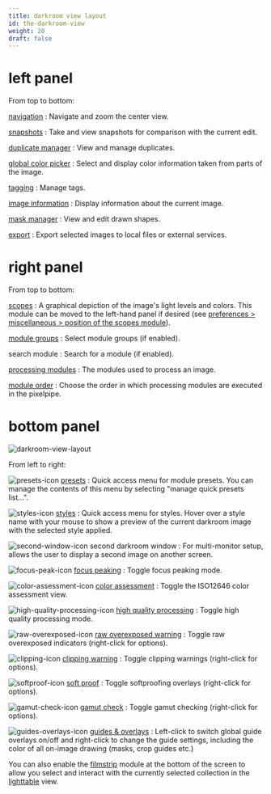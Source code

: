 ```yaml
---
title: darkroom view layout
id: the-darkroom-view
weight: 20
draft: false
---
```


# left panel

From top to bottom:

[navigation](../module-reference/utility-modules/darkroom/navigation.md)
: Navigate and zoom the center view.

[snapshots](../module-reference/utility-modules/darkroom/snapshots.md)
: Take and view snapshots for comparison with the current edit.

[duplicate manager](../module-reference/utility-modules/darkroom/duplicate-manager.md)
: View and manage duplicates.

[global color picker](../module-reference/utility-modules/darkroom/global-color-picker.md)
: Select and display color information taken from parts of the image.

[tagging](../module-reference/utility-modules/shared/tagging.md)
: Manage tags.

[image information](../module-reference/utility-modules/shared/image-information.md)
: Display information about the current image.

[mask manager](../module-reference/utility-modules/darkroom/mask-manager.md)
: View and edit drawn shapes.

[export](../module-reference/utility-modules/shared/export.md)
: Export selected images to local files or external services.

# right panel

From top to bottom:

[scopes](../module-reference/utility-modules/shared/scopes.md)
: A graphical depiction of the image's light levels and colors. This module can be moved to the left-hand panel if desired (see [preferences > miscellaneous > position of the scopes module](../preferences-settings/miscellaneous.md)).

[module groups](./organization/module-groups.md)
: Select module groups (if enabled).

search module
: Search for a module (if enabled).

[processing modules](../module-reference/processing-modules/_index.md)
: The modules used to process an image.

[module order](../module-reference/utility-modules/darkroom/module-order.md)
: Choose the order in which processing modules are executed in the pixelpipe.

# bottom panel

![darkroom-view-layout](./darkroom-view-layout/darkroom-bottom-panel.png#w100)

From left to right:

![presets-icon](./darkroom-view-layout/presets-icon.png#icon) [presets](./processing-modules/presets.md)
: Quick access menu for module presets. You can manage the contents of this menu by selecting "manage quick presets list...".

![styles-icon](./darkroom-view-layout/styles-icon.png#icon) [styles](../module-reference/utility-modules/lighttable/styles.md)
: Quick access menu for styles. Hover over a style name with your mouse to show a preview of the current darkroom image with the selected style applied.

![second-window-icon](./darkroom-view-layout/second-window-icon.png#icon) second darkroom window
: For multi-monitor setup, allows the user to display a second image on another screen.

![focus-peak-icon](./darkroom-view-layout/focus-peak-icon.png#icon) [focus peaking](../module-reference/utility-modules/shared/focus-peaking.md)
: Toggle focus peaking mode.

![color-assessment-icon](./darkroom-view-layout/color-assessment-icon.png#icon) [color assessment](../module-reference/utility-modules/darkroom/color-assessment.md)
: Toggle the ISO12646 color assessment view.

![high-quality-processing-icon](./darkroom-view-layout/high-quality-processing-icon.png#icon) [high quality processing](../module-reference/utility-modules/darkroom/high-quality-processing.md)
: Toggle high quality processing mode.

![raw-overexposed-icon](./darkroom-view-layout/raw-overexposed-icon.png#icon) [raw overexposed warning](../module-reference/utility-modules/darkroom/raw-overexposed.md)
: Toggle raw overexposed indicators (right-click for options).

![clipping-icon](./darkroom-view-layout/clipping-icon.png#icon) [clipping warning](../module-reference/utility-modules/darkroom/clipping.md)
: Toggle clipping warnings (right-click for options).

![softproof-icon](./darkroom-view-layout/softproof-icon.png#icon) [soft proof](../module-reference/utility-modules/darkroom/soft-proof.md)
: Toggle softproofing overlays (right-click for options).

![gamut-check-icon](./darkroom-view-layout/gamut-check-icon.png#icon) [gamut check](../module-reference/utility-modules/darkroom/gamut.md)
: Toggle gamut checking (right-click for options).

![guides-overlays-icon](./darkroom-view-layout/guides-overlays-icon.png#icon) [guides & overlays](../module-reference/utility-modules/darkroom/guides-overlays.md)
: Left-click to switch global guide overlays on/off and right-click to change the guide settings, including the color of all on-image drawing (masks, crop guides etc.)

You can also enable the [filmstrip](../module-reference/utility-modules/shared/filmstrip.md) module at the bottom of the screen to allow you select and interact with the currently selected collection in the [lighttable](../lighttable/_index.md) view.
